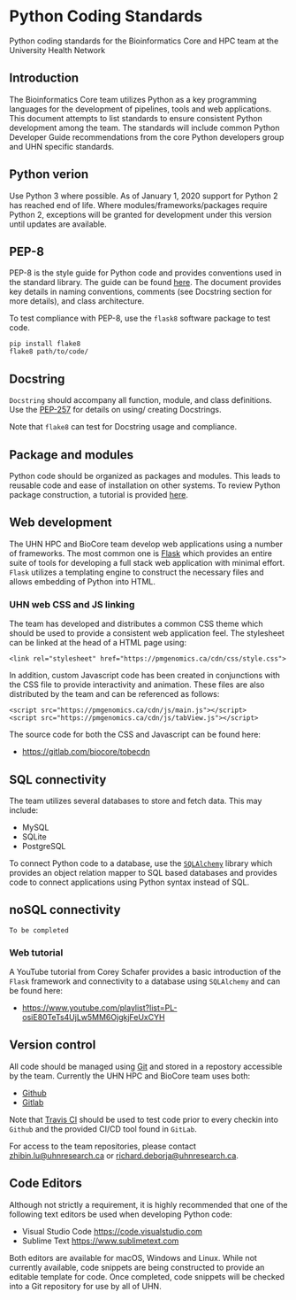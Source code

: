 # Python Coding Standards
Python coding standards for the Bioinformatics Core and HPC team at the
University Health Network


## Introduction
The Bioinformatics Core team utilizes Python as a key programming languages for
the development of pipelines, tools and web applications.  This document
attempts to list standards to ensure consistent Python development among the
team.  The standards will include common Python Developer Guide recommendations
from the core Python developers group and UHN specific standards.


## Python verion
Use Python 3 where possible.  As of January 1, 2020 support for Python 2 has
reached end of life.  Where modules/frameworks/packages require Python 2,
exceptions will be granted for development under this version until updates
are available.


## PEP-8
PEP-8 is the style guide for Python code and provides conventions used in the
standard library.  The guide can be found [here](https://www.python.org/dev/peps/pep-0008/).
The document provides key details in naming conventions, comments (see
Docstring section for more details), and class architecture.

To test compliance with PEP-8, use the `flask8` software package to test code.

```
pip install flake8
flake8 path/to/code/
```


## Docstring
`Docstring` should accompany all function, module, and class definitions.  Use
the [PEP-257](https://www.python.org/dev/peps/pep-0257/) for details on using/
creating Docstrings.

Note that `flake8` can test for Docstring usage and compliance.


## Package and modules
Python code should be organized as packages and modules.  This leads to reusable
code and ease of installation on other systems.  To review Python package
construction, a tutorial is provided [here](https://packaging.python.org/tutorials/packaging-projects/).


## Web development
The UHN HPC and BioCore team develop web applications using a number of
frameworks.  The most common one is [Flask](http://flask.palletsprojects.com/en/1.1.x/)
which provides an entire suite of tools for developing a full stack web
application with minimal effort.  `Flask` utilizes a templating engine to
construct the necessary files and allows embedding of Python into HTML.


### UHN web CSS and JS linking
The team has developed and distributes a common CSS theme which should be used
to provide a consistent web application feel.  The stylesheet can be linked
at the head of a HTML page using:
```
<link rel="stylesheet" href="https://pmgenomics.ca/cdn/css/style.css">
```

In addition, custom Javascript code has been created in conjunctions with the
CSS file to provide interactivity and animation.  These files are also
distributed by the team and can be referenced as follows:
```
<script src="https://pmgenomics.ca/cdn/js/main.js"></script>
<script src="https://pmgenomics.ca/cdn/js/tabView.js"></script>
```

The source code for both the CSS and Javascript can be found here:
* <https://gitlab.com/biocore/tobecdn>


## SQL connectivity
The team utilizes several databases to store and fetch data.  This may include:
* MySQL
* SQLite
* PostgreSQL

To connect Python code to a database, use the [`SQLAlchemy`](https://www.sqlalchemy.org) library which
provides an object relation mapper to SQL based databases and provides code
to connect applications using Python syntax instead of SQL.


## noSQL connectivity
`To be completed`


### Web tutorial
A YouTube tutorial from Corey Schafer provides a basic introduction of the
`Flask` framework and connectivity to a database using `SQLAlchemy` and
can be found here:
* <https://www.youtube.com/playlist?list=PL-osiE80TeTs4UjLw5MM6OjgkjFeUxCYH>


## Version control
All code should be managed using [Git](https://git-scm.com) and stored in a
repostory accessible by the team.  Currently the UHN HPC and BioCore team
uses both:
* [Github](https://github.com/bio-core)
* [Gitlab](https://gitlab.com/biocore)

Note that [Travis CI](https://travis-ci.com/) should be used to test code
prior to every checkin into `Github` and the provided CI/CD tool found in
`GitLab`.

For access to the team repositories, please contact <zhibin.lu@uhnresearch.ca> or
<richard.deborja@uhnresearch.ca>.


## Code Editors
Although not strictly a requirement, it is highly recommended that one of the
following text editors be used when developing Python code:
* Visual Studio Code <https://code.visualstudio.com>
* Sublime Text <https://www.sublimetext.com>

Both editors are available for macOS, Windows and Linux.  While not currently
available, code snippets are being constructed to provide an editable template
for code.  Once completed, code snippets will be checked into a Git repository
for use by all of UHN.
